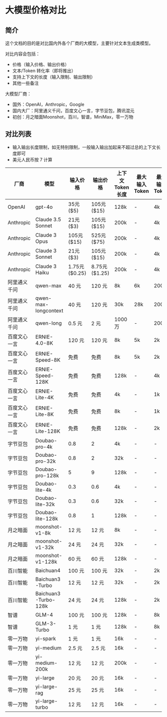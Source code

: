 # 大模型价格对比

## 简介

这个文档的目的是对比国内外各个厂商的大模型，主要针对文本生成类模型。

对比内容会包括：

* 价格（输入价格、输出价格）
* 文本/Token 转化率（即将推出）
* 支持上下文的长度（输入限制、输出限制）
* 其他一些备注

大模型厂商：

* 国外：OpenAI，Anthropic，Google
* 国内大厂：阿里通义千问，百度文心一言，字节豆包，腾讯混元
* 初创：月之暗面Moonshot，百川，智谱，MiniMax，零一万物

## 对比列表

* 输入输出长度限制，如无特别限制，一般输入输出加起来不超过总的上下文长度即可
* 美元人民币按 7 计算

| 厂商 | 模型 | 输入价格 | 输出价格 | 上下文 Token 长度 | 最大输入 Token | 最大输出 Token |
|----|----|----|----|----|----|----|
| OpenAI | gpt-4o | 35元 ($5) | 105元 ($15) | 128k | - | 4k |
| Anthropic | Claude 3.5 Sonnet | 21元 ($3) | 105元 ($15) | 200k | - | 4k |
| Anthropic | Claude 3 Opus | 105元 ($15) | 525元 ($75) | 200k | - | 4k |
| Anthropic | Claude 3 Sonnet | 21元 ($3) | 105元 ($15) | 200k | - | 4k |
| Anthropic | Claude 3 Haiku | 1.75元 ($0.25) | 8.75元 ($1.25) | 200k | - | 4k |
| 阿里通义千问 | qwen-max | 40 元 | 120 元 | 8k | 6k | 2000 |
| 阿里通义千问 | qwen-max-longcontext | 40 元 | 120 元 | 30k | 28k | 2000 |
| 阿里通义千问 | qwen-long | 0.5 元 | 2 元 | 1000 万 | - | 2000 |
| 百度文心一言 | ERNIE-4.0-8K | 120 元 | 120 元 | 8k | 5k | 2k |
| 百度文心一言 | ERNIE-Speed-8K | 免费 | 免费 | 8k | 5k | 2k |
| 百度文心一言 | ERNIE-Speed-128K | 免费 | 免费 | 128k | - | 4k |
| 百度文心一言 | ERNIE-Lite-4K | 免费 | 免费 | 4k | - | 1k |
| 百度文心一言 | ERNIE-Lite-8K | 免费 | 免费 | 8k | - | 1k |
| 百度文心一言 | ERNIE-Lite-128K | 免费 | 免费 | 128k | - | 2k |
| 字节豆包 | Doubao-pro-4k | 0.8 | 2 | 4k | - | - |
| 字节豆包 | Doubao-pro-32k | 0.8 | 2 | 32k | - | - |
| 字节豆包 | Doubao-pro-128k | 5 | 9 | 128k | - | - |
| 字节豆包 | Doubao-lite-4k | 0.3 | 0.6 | 4k | - | - |
| 字节豆包 | Doubao-lite-32k | 0.3 | 0.6 | 32k | - | - |
| 字节豆包 | Doubao-lite-128k | 0.8 | 1 | 128k | - | - |
| 月之暗面 | moonshot-v1-8k | 12 元 | 12 元 | 8k | - | - |
| 月之暗面 | moonshot-v1-32k | 24 元 | 24 元 | 32k |  - | - |
| 月之暗面 | moonshot-v1-128k | 60 元 | 60 元 | 128k | - | - |
| 百川智能 | Baichuan4 | 100 元 | 100 元 | 32k | - | 2k |
| 百川智能 | Baichuan3-Turbo | 12 元 | 12 元 | 32k | - | 2k |
| 百川智能 | Baichuan3-Turbo-128k | 24 元 | 24 元 | 128k | - | 2k |
| 智谱 | GLM-4 | 100 元 | 100 元 | 128k | - | 8k |
| 智谱 | GLM-3-Turbo | 1 元 | 1 元 | 128k | - | 8k |
| 零一万物 | yi-spark | 1 元 | 1 元 | 16k | - | - |
| 零一万物 | yi-medium | 2.5 元 | 2.5 元 | 16k |  - | - |
| 零一万物 | yi-medium-200k | 12 元 | 12 元 | 200k |  - | - |
| 零一万物 | yi-large | 20 元 | 20 元 | 16k | - | - |
| 零一万物 | yi-large-rag | 25 元 | 25 元 | 16k | - | - |
| 零一万物 | yi-large-turbo | 12 元 | 12 元 | 16k | - | - |
